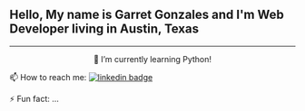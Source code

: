 ## Hello, My name is Garret Gonzales and I'm Web Developer living in Austin, Texas

*** 

<p align='center'>
🌱 I’m currently learning Python!
      
📫 How to reach me: 
[![linkedin badge](https://img.shields.io/badge/David_Gonzales-30302f?style=flat&logo=linkedin)](https://www.linkedin.com/in/david-gonzales-961172172/)

⚡ Fun fact: ...
</p>
